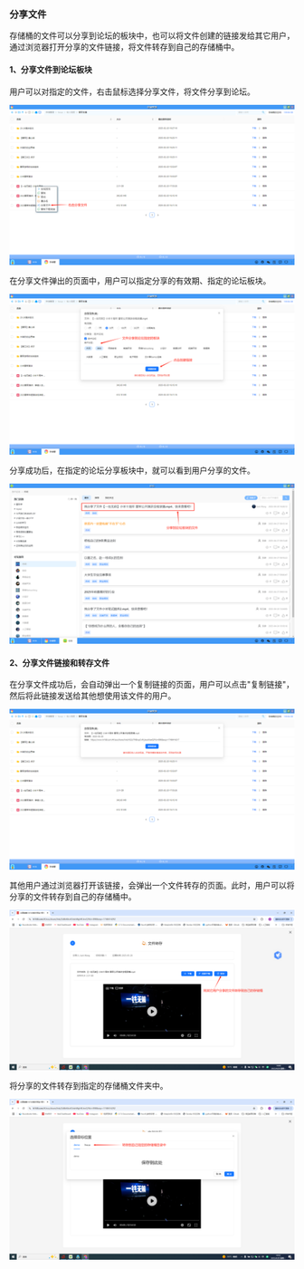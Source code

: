 ### 分享文件
存储桶的文件可以分享到论坛的板块中，也可以将文件创建的链接发给其它用户，通过浏览器打开分享的文件链接，将文件转存到自己的存储桶中。

#### 1、分享文件到论坛板块
用户可以对指定的文件，右击鼠标选择分享文件，将文件分享到论坛。

![alt text](./storagebucket21.png)

在分享文件弹出的页面中，用户可以指定分享的有效期、指定的论坛板块。

![alt text](./storagebucket22.png)

分享成功后，在指定的论坛分享板块中，就可以看到用户分享的文件。

![alt text](./storagebucket23.png)

#### 2、分享文件链接和转存文件
在分享文件成功后，会自动弹出一个复制链接的页面，用户可以点击"复制链接"，然后将此链接发送给其他想使用该文件的用户。

![alt text](./storagebucket24.png)

其他用户通过浏览器打开该链接，会弹出一个文件转存的页面。此时，用户可以将分享的文件转存到自己的存储桶中。

![alt text](./storagebucket25.png)

将分享的文件转存到指定的存储桶文件夹中。

![alt text](./storagebucket26.png)